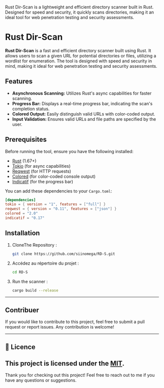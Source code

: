 Rust Dir-Scan is a lightweight and efficient directory scanner built in Rust. Designed for speed and security, it quickly scans directories, making it an ideal tool for web penetration testing and security assessments.

# Rust Dir-Scan

**Rust Dir-Scan** is a fast and efficient directory scanner built using Rust. It allows users to scan a given URL for potential directories or files, utilizing a wordlist for enumeration. The tool is designed with speed and security in mind, making it ideal for web penetration testing and security assessments.

## Features

- **Asynchronous Scanning:** Utilizes Rust's async capabilities for faster scanning.
- **Progress Bar:** Displays a real-time progress bar, indicating the scan's completion status.
- **Colored Output:** Easily distinguish valid URLs with color-coded output.
- **Input Validation:** Ensures valid URLs and file paths are specified by the user.

## Prerequisites

Before running the tool, ensure you have the following installed:

- [Rust](https://www.rust-lang.org/) (1.67+)
- [Tokio](https://tokio.rs/) (for async capabilities)
- [Reqwest](https://docs.rs/reqwest/) (for HTTP requests)
- [Colored](https://docs.rs/colored/) (for color-coded console output)
- [Indicatif](https://docs.rs/indicatif/) (for the progress bar)

You can add these dependencies to your `Cargo.toml`:

```toml
[dependencies]
tokio = { version = "1", features = ["full"] }
reqwest = { version = "0.11", features = ["json"] }
colored = "2.0"
indicatif = "0.17"
```
## Installation

1. CloneThe Repository :

   ```bash
   git clone https://github.com/siinomega/RD-S.git
   ```
2. Accédez au répertoire du projet :

   ```bash
   cd RD-S
   ```
3. Run the scanner :

   ```bash
   cargo build --release
   ```
---
## Contribuer

If you would like to contribute to this project, feel free to submit a pull request or report issues. Any contribution is welcome!

---
## 📄 Licence

This project is licensed under the [MIT](LICENSE).
---

Thank you for checking out this project! Feel free to reach out to me if you have any questions or suggestions.
